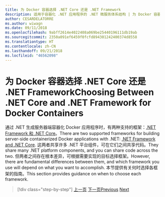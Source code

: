 ```yaml
---
title: 为 Docker 容器选择 .NET Core 还是 .NET Framework
description: 适用于容器化 .NET 应用程序的 .NET 微服务体系结构 | 为 Docker 容器选择 .NET Core 还是 .NET Framework
author: CESARDELATORRE
ms.author: wiwagn
ms.date: 09/11/2018
ms.openlocfilehash: 9abff2614e4022408a069be25440196111db19ab
ms.sourcegitcommit: 2350a091ef6459f0fcfd894301242400374d8558
ms.translationtype: HT
ms.contentlocale: zh-CN
ms.lasthandoff: 09/21/2018
ms.locfileid: "46562098"
---
```

# <a name="choosing-between-net-core-and-net-framework-for-docker-containers"></a><span data-ttu-id="8b212-103">为 Docker 容器选择 .NET Core 还是 .NET Framework</span><span class="sxs-lookup"><span data-stu-id="8b212-103">Choosing Between .NET Core and .NET Framework for Docker Containers</span></span>

<span data-ttu-id="8b212-104">通过 .NET 生成服务器端容器化 Docker 应用程序时，有两种支持的框架：[.NET Framework 和 .NET Core](https://www.microsoft.com/net/download)。</span><span class="sxs-lookup"><span data-stu-id="8b212-104">There are two supported frameworks for building server-side containerized Docker applications with .NET: [.NET Framework and .NET Core](https://www.microsoft.com/net/download).</span></span> <span data-ttu-id="8b212-105">这两者共享许多 .NET 平台组件，可在它们之间共享代码。</span><span class="sxs-lookup"><span data-stu-id="8b212-105">They share many .NET platform components, and you can share code across the two.</span></span> <span data-ttu-id="8b212-106">但两者之间存在根本差异，可根据需要实现的目标选择框架。</span><span class="sxs-lookup"><span data-stu-id="8b212-106">However, there are fundamental differences between them, and which framework you use will depend on what you want to accomplish.</span></span> <span data-ttu-id="8b212-107">本节提供有关何时选择各框架的指南。</span><span class="sxs-lookup"><span data-stu-id="8b212-107">This section provides guidance on when to choose each framework.</span></span>


>[!div class="step-by-step"]
<span data-ttu-id="8b212-108">[上一页](../container-docker-introduction/docker-containers-images-registries.md)
[下一页](general-guidance.md)</span><span class="sxs-lookup"><span data-stu-id="8b212-108">[Previous](../container-docker-introduction/docker-containers-images-registries.md)
[Next](general-guidance.md)</span></span>

